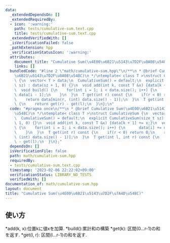 ```yaml
---
data:
  _extendedDependsOn: []
  _extendedRequiredBy:
  - icon: ':warning:'
    path: tests/cumulative-sum.text.cpp
    title: tests/cumulative-sum.text.cpp
  _extendedVerifiedWith: []
  _isVerificationFailed: false
  _pathExtension: hpp
  _verificationStatusIcon: ':warning:'
  attributes:
    document_title: "Cumulative Sum(\u4E00\u6B21\u5143\u7D2F\u8A08\u548C)"
    links: []
  bundledCode: "#line 2 \"math/cumulative-sum.hpp\"\n/**\n * @brief Cumulative Sum(\u4E00\
    \u6B21\u5143\u7D2F\u8A08\u548C)\n */\ntemplate< class T >\nstruct CumulativeSum\
    \ {\n  vector< T > data;\n  CumulativeSum() = default;\n  explicit CumulativeSum(size_t\
    \ sz) : data(sz + 1, 0) {}\n  void add(int k, const T &x) {data[k + 1] += x;}\n\
    \  void build() {\n    for(int i = 1; i < data.size(); i++) {\n      data[i] +=\
    \ data[i - 1];\n    }\n  }\n  T get(int r) const {\n    if(r < 0) return 0;\n\
    \    return data[min(r, (int) data.size() - 1)];\n  }\n  T get(int l, int r) const\
    \ {\n    return get(r) - get(l);\n  }\n};\n"
  code: "#pragma once\n/**\n * @brief Cumulative Sum(\u4E00\u6B21\u5143\u7D2F\u8A08\
    \u548C)\n */\ntemplate< class T >\nstruct CumulativeSum {\n  vector< T > data;\n\
    \  CumulativeSum() = default;\n  explicit CumulativeSum(size_t sz) : data(sz +\
    \ 1, 0) {}\n  void add(int k, const T &x) {data[k + 1] += x;}\n  void build()\
    \ {\n    for(int i = 1; i < data.size(); i++) {\n      data[i] += data[i - 1];\n\
    \    }\n  }\n  T get(int r) const {\n    if(r < 0) return 0;\n    return data[min(r,\
    \ (int) data.size() - 1)];\n  }\n  T get(int l, int r) const {\n    return get(r)\
    \ - get(l);\n  }\n};"
  dependsOn: []
  isVerificationFile: false
  path: math/cumulative-sum.hpp
  requiredBy:
  - tests/cumulative-sum.text.cpp
  timestamp: '2023-02-06 22:22:02+09:00'
  verificationStatus: LIBRARY_NO_TESTS
  verifiedWith: []
documentation_of: math/cumulative-sum.hpp
layout: document
title: "Cumulative Sum(\u4E00\u6B21\u5143\u7D2F\u7A4D\u548C)"
---
```


## 使い方

*add(k, x):位置kに値xを加算.
*build():累計和の構築
*get(k): 区間(0...r-1)の和を返す.
*get(l, r): 区間(l...r-1)の和を返す.